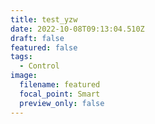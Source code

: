```yaml
---
title: test_yzw
date: 2022-10-08T09:13:04.510Z
draft: false
featured: false
tags:
  - Control
image:
  filename: featured
  focal_point: Smart
  preview_only: false
---
```

